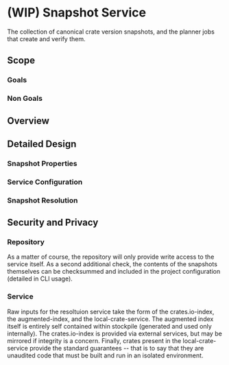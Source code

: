 # (WIP) Snapshot Service

The collection of canonical crate version snapshots, and the planner jobs that create and verify them.

## Scope

### Goals

### Non Goals

## Overview

## Detailed Design

### Snapshot Properties

### Service Configuration

### Snapshot Resolution

## Security and Privacy

### Repository

As a matter of course, the repository will only provide write access to the service itself. As a second additional check, the contents of the snapshots themselves can be checksummed and included in the project configuration (detailed in CLI usage).

### Service

Raw inputs for the resoltuion service take the form of the crates.io-index, the augmented-index, and the local-crate-service. The augmented index itself is entirely self contained within stockpile (generated and used only internally). The crates.io-index is provided via external services, but may be mirrored if integrity is a concern. Finally, crates present in the local-crate-service provide the standard guarantees -- that is to say that they are unaudited code that must be built and run in an isolated environment.
